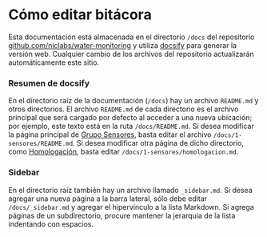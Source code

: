 # Cómo editar bitácora

Esta documentación está almacenada en el directorio `/docs` del repositorio [github.com/niclabs/water-monitoring](https://github.com/niclabs/water-monitoring) y utiliza [docsify](https://docsify.js.org/#/?id=docsify) para generar la versión web. Cualquier cambio de los archivos del repositorio actualizarán automáticamente este sitio.

### Resumen de docsify
En el directorio raíz de la documentación (`/docs`) hay un archivo `README.md` y otros directorios. El archivo `README.md` de cada directorio es el archivo principal que será cargado por defecto al acceder a una nueva ubicación; por ejemplo, este texto está en la ruta `/docs/README.md`. Si desea modificar la página principal de [Grupo Sensores](1-sensores/README.md), basta editar el archivo `/docs/1-sensores/README.md`. Si desea modificar otra página de dicho directorio, como [Homologación](1-sensores/homologacion.md), basta editar `/docs/1-sensores/homologacion.md`.

### Sidebar
En el directorio raíz también hay un archivo llamado `_sidebar.md`. Si desea agregar una nueva página a la barra lateral, sólo debe editar `/docs/_sidebar.md` y agregar el hipervínculo a la lista Markdown. Si agrega páginas de un subdirectorio, procure mantener la jerarquía de la lista indentando con espacios.
